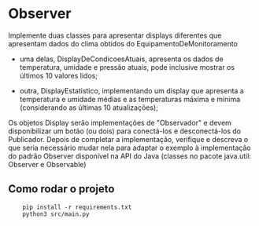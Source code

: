 # Observer

Implemente duas classes para apresentar displays  diferentes que apresentam dados do clima obtidos do EquipamentoDeMonitoramento

* uma delas, DisplayDeCondicoesAtuais,  apresenta os dados de temperatura, umidade e pressão atuais, pode inclusive mostrar os últimos 10 valores lidos;

* outra, DisplayEstatistico, implementando um display que apresenta a temperatura e umidade médias e as temperaturas máxima e mínima (considerando as últimas 10 atualizações);

Os objetos Display serão implementações de "Observador" e devem disponibilizar um botão (ou dois) para conectá-los e desconectá-los do Publicador. Depois de completar a implementação, verifique e descreva o que seria necessário mudar nela para adaptar o exemplo à implementação do padrão Observer disponível na API do Java (classes no pacote java.util: Observer e Observable)

## Como rodar o projeto

```shell
    pip install -r requirements.txt
    python3 src/main.py
```
